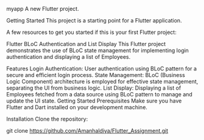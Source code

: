 myapp A new Flutter project.

Getting Started This project is a starting point for a Flutter application.

A few resources to get you started if this is your first Flutter project:

Flutter BLoC Authentication and List Display This Flutter project demonstrates the use of BLoC state management for implementing login authentication and displaying a list of Employees.

Features Login Authentication: User authentication using BLoC pattern for a secure and efficient login process. State Management: BLoC (Business Logic Component) architecture is employed for effective state management, separating the UI from business logic. List Display: Displaying a list of Employees fetched from a data source using BLoC pattern to manage and update the UI state. Getting Started Prerequisites Make sure you have Flutter and Dart installed on your development machine.

Installation Clone the repository:

git clone https://github.com/Amanhaldiya/Flutter_Assignment.git
